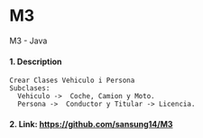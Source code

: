 # M3
M3 - Java

#### 1. Description
```
Crear Clases Vehiculo i Persona
Subclases:
  Vehiculo ->  Coche, Camion y Moto.
  Persona ->  Conductor y Titular -> Licencia.
```

#### 2. Link: https://github.com/sansung14/M3
